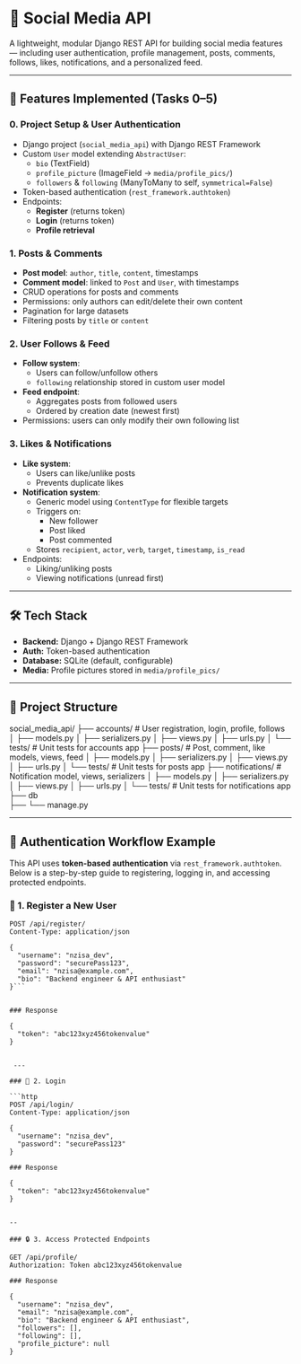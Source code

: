 # 📱 Social Media API

A lightweight, modular Django REST API for building social media features — including user authentication, profile management, posts, comments, follows, likes, notifications, and a personalized feed.

---

## 🚀 Features Implemented (Tasks 0–5)

### **0. Project Setup & User Authentication**
- Django project (`social_media_api`) with Django REST Framework
- Custom `User` model extending `AbstractUser`:
  - `bio` (TextField)
  - `profile_picture` (ImageField → `media/profile_pics/`)
  - `followers` & `following` (ManyToMany to self, `symmetrical=False`)
- Token-based authentication (`rest_framework.authtoken`)
- Endpoints:
  - **Register** (returns token)
  - **Login** (returns token)
  - **Profile retrieval**

### **1. Posts & Comments**
- **Post model**: `author`, `title`, `content`, timestamps
- **Comment model**: linked to `Post` and `User`, with timestamps
- CRUD operations for posts and comments
- Permissions: only authors can edit/delete their own content
- Pagination for large datasets
- Filtering posts by `title` or `content`

### **2. User Follows & Feed**
- **Follow system**:
  - Users can follow/unfollow others
  - `following` relationship stored in custom user model
- **Feed endpoint**:
  - Aggregates posts from followed users
  - Ordered by creation date (newest first)
- Permissions: users can only modify their own following list

### **3. Likes & Notifications**
- **Like system**:
  - Users can like/unlike posts
  - Prevents duplicate likes
- **Notification system**:
  - Generic model using `ContentType` for flexible targets
  - Triggers on:
    - New follower
    - Post liked
    - Post commented
  - Stores `recipient`, `actor`, `verb`, `target`, `timestamp`, `is_read`
- Endpoints:
  - Liking/unliking posts
  - Viewing notifications (unread first)

---

## 🛠 Tech Stack

- **Backend:** Django + Django REST Framework
- **Auth:** Token-based authentication
- **Database:** SQLite (default, configurable)
- **Media:** Profile pictures stored in `media/profile_pics/`

---

## 📂 Project Structure

social_media_api/
├── accounts/         # User registration, login, profile, follows
│   ├── models.py
│   ├── serializers.py
│   ├── views.py
│   ├── urls.py
│   └── tests/        # Unit tests for accounts app
├── posts/            # Post, comment, like models, views, feed
│   ├── models.py
│   ├── serializers.py
│   ├── views.py
│   ├── urls.py
│   └── tests/        # Unit tests for posts app
├── notifications/    # Notification model, views, serializers
│   ├── models.py
│   ├── serializers.py
│   ├── views.py
│   ├── urls.py
│   └── tests/        # Unit tests for notifications app
├──  db        
├── 
└── manage.py


---

## 🔐 Authentication Workflow Example

This API uses **token-based authentication** via `rest_framework.authtoken`. Below is a step-by-step guide to registering, logging in, and accessing protected endpoints.

### 📝 1. Register a New User

```http
POST /api/register/
Content-Type: application/json

{
  "username": "nzisa_dev",
  "password": "securePass123",
  "email": "nzisa@example.com",
  "bio": "Backend engineer & API enthusiast"
}```


### Response

{
  "token": "abc123xyz456tokenvalue"
}


 ---

### 🔐 2. Login

```http
POST /api/login/
Content-Type: application/json

{
  "username": "nzisa_dev",
  "password": "securePass123"
}

### Response

{
  "token": "abc123xyz456tokenvalue"
}


--

### 🔒 3. Access Protected Endpoints

GET /api/profile/
Authorization: Token abc123xyz456tokenvalue

### Response

{
  "username": "nzisa_dev",
  "email": "nzisa@example.com",
  "bio": "Backend engineer & API enthusiast",
  "followers": [],
  "following": [],
  "profile_picture": null
}